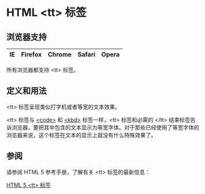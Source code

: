 # HTML &lt;tt&gt; 标签

## 浏览器支持

| IE | Firefox | Chrome | Safari | Opera |
| --- | --- | --- | --- | --- |

所有浏览器都支持 &lt;tt&gt; 标签。

## 定义和用法

&lt;tt&gt; 标签呈现类似打字机或者等宽的文本效果。

&lt;tt&gt; 标签与 [&lt;code&gt;](/tags/tag_code.asp "HTML &lt;code&gt; 标签") 和 [&lt;kbd&gt;](/tags/tag_kbd.asp "HTML &lt;kbd&gt; 标签") 标签一样，&lt;tt&gt; 标签和必需的 &lt;/tt&gt; 结束标签告诉浏览器，要把其中包含的文本显示为等宽字体。对于那些已经使用了等宽字体的浏览器来说，这个标签在文本的显示上就没有什么特殊效果了。

## 参阅

请参阅 HTML 5 参考手册，了解有关 &lt;tt&gt; 标签的最新信息：

[HTML 5 &lt;tt&gt; 标签](/tags/tag_tt.asp "HTML 5 &lt;tt&gt; 标签")

